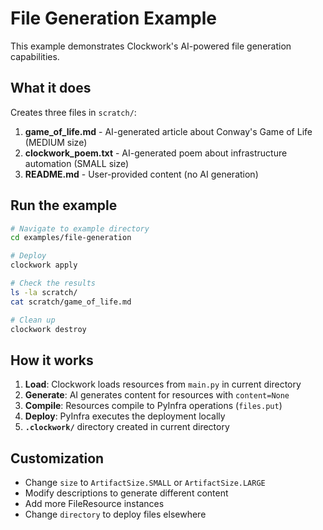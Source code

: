 # File Generation Example

This example demonstrates Clockwork's AI-powered file generation capabilities.

## What it does

Creates three files in `scratch/`:

1. **game_of_life.md** - AI-generated article about Conway's Game of Life (MEDIUM size)
2. **clockwork_poem.txt** - AI-generated poem about infrastructure automation (SMALL size)
3. **README.md** - User-provided content (no AI generation)

## Run the example

```bash
# Navigate to example directory
cd examples/file-generation

# Deploy
clockwork apply

# Check the results
ls -la scratch/
cat scratch/game_of_life.md

# Clean up
clockwork destroy
```

## How it works

1. **Load**: Clockwork loads resources from `main.py` in current directory
2. **Generate**: AI generates content for resources with `content=None`
3. **Compile**: Resources compile to PyInfra operations (`files.put`)
4. **Deploy**: PyInfra executes the deployment locally
5. **`.clockwork/`** directory created in current directory

## Customization

- Change `size` to `ArtifactSize.SMALL` or `ArtifactSize.LARGE`
- Modify descriptions to generate different content
- Add more FileResource instances
- Change `directory` to deploy files elsewhere
